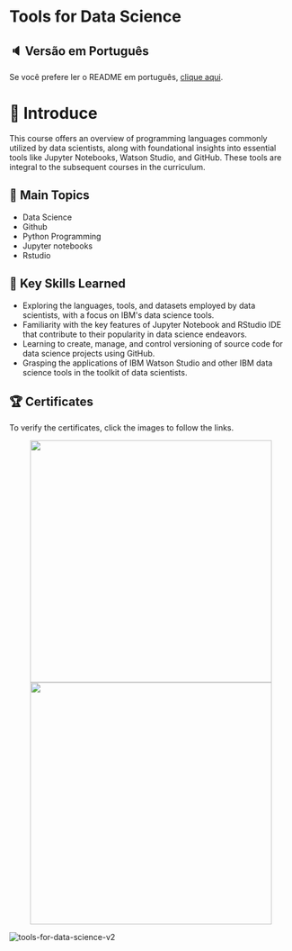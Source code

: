 # Tools for Data Science

## :speaker: Versão em Português
Se você prefere ler o README em português, [clique aqui](README.pt.md).

# :bookmark_tabs: Introduce
This course offers an overview of programming languages commonly utilized by data scientists, along with foundational insights into essential tools like Jupyter Notebooks, Watson Studio, and GitHub. These tools are integral to the subsequent courses in the curriculum.

## 📑 Main Topics 
- Data Science
- Github
- Python Programming
- Jupyter notebooks
- Rstudio

## 🔑 Key Skills Learned

- Exploring the languages, tools, and datasets employed by data scientists, with a focus on IBM's data science tools.
- Familiarity with the key features of Jupyter Notebook and RStudio IDE that contribute to their popularity in data science endeavors.
- Learning to create, manage, and control versioning of source code for data science projects using GitHub.
- Grasping the applications of IBM Watson Studio and other IBM data science tools in the toolkit of data scientists.

## 🏆 Certificates 
To verify the certificates, click the images to follow the links.

<p align="middle">
  <a href="https://coursera.org/share/ee2ee5777c402f3f1af60253db956dd0"><img src="https://github.com/Biangelica/Data-Science-Professional-Certificate/assets/43317376/ac496d2e-f1e0-4b1d-afe9-588480e3c0b9" height="430"></a>
  <a href="https://www.credly.com/badges/229c41f7-16b4-4814-9f16-1e838820d90a/public_url"><img src="https://github.com/Biangelica/Data-Science-Professional-Certificate/assets/43317376/07aac228-371a-48f5-8976-ec6afb88b625" height="430"></a>
</p>

![tools-for-data-science-v2]()

